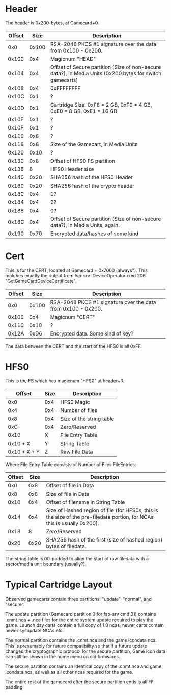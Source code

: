# Header

The header is 0x200-bytes, at
Gamecard+0.

| Offset | Size  | Description                                                                                              |
| ------ | ----- | -------------------------------------------------------------------------------------------------------- |
| 0x0    | 0x100 | RSA-2048 PKCS \#1 signature over the data from 0x100 - 0x200.                                            |
| 0x100  | 0x4   | Magicnum "HEAD"                                                                                          |
| 0x104  | 0x4   | Offset of Secure partition (Size of non-secure data?), in Media Units (0x200 bytes for switch gamecarts) |
| 0x108  | 0x4   | 0xFFFFFFFF                                                                                               |
| 0x10C  | 0x1   | ?                                                                                                        |
| 0x10D  | 0x1   | Cartridge Size. 0xF8 = 2 GB, 0xF0 = 4 GB, 0xE0 = 8 GB, 0xE1 = 16 GB                                      |
| 0x10E  | 0x1   | ?                                                                                                        |
| 0x10F  | 0x1   | ?                                                                                                        |
| 0x110  | 0x8   | ?                                                                                                        |
| 0x118  | 0x8   | Size of the Gamecart, in Media Units                                                                     |
| 0x120  | 0x10  | ?                                                                                                        |
| 0x130  | 0x8   | Offset of HFS0 FS partition                                                                              |
| 0x138  | 8     | HFS0 Header size                                                                                         |
| 0x140  | 0x20  | SHA256 hash of the HFS0 Header                                                                           |
| 0x160  | 0x20  | SHA256 hash of the crypto header                                                                         |
| 0x180  | 0x4   | 1?                                                                                                       |
| 0x184  | 0x4   | 2?                                                                                                       |
| 0x188  | 0x4   | 0?                                                                                                       |
| 0x18C  | 0x4   | Offset of Secure partition (Size of non-secure data?), in Media Units, again.                            |
| 0x190  | 0x70  | Encrypted data/hashes of some kind                                                                       |

# Cert

This is for the CERT, located at Gamecard + 0x7000 (always?). This
matches exactly the output from fsp-srv IDeviceOperator cmd 206
"GetGameCardDeviceCertificate".

| Offset | Size  | Description                                                   |
| ------ | ----- | ------------------------------------------------------------- |
| 0x0    | 0x100 | RSA-2048 PKCS \#1 signature over the data from 0x100 - 0x200. |
| 0x100  | 0x4   | Magicnum "CERT"                                               |
| 0x110  | 0x10  | ?                                                             |
| 0x12A  | 0xD6  | Encrypted data. Some kind of key?                             |

The data between the CERT and the start of the HFS0 is all 0xFF.

# HFS0

This is the FS which has magicnum "HFS0" at header+0.

| Offset       | Size | Description              |
| ------------ | ---- | ------------------------ |
| 0x0          | 0x4  | HFS0 Magic               |
| 0x4          | 0x4  | Number of files          |
| 0x8          | 0x4  | Size of the string table |
| 0xC          | 0x4  | Zero/Reserved            |
| 0x10         | X    | File Entry Table         |
| 0x10 + X     | Y    | String Table             |
| 0x10 + X + Y | Z    | Raw File Data            |

Where File Entry Table consists of Number of Files
FileEntries:

| Offset | Size | Description                                                                                                              |
| ------ | ---- | ------------------------------------------------------------------------------------------------------------------------ |
| 0x0    | 0x8  | Offset of file in Data                                                                                                   |
| 0x8    | 0x8  | Size of file in Data                                                                                                     |
| 0x10   | 0x4  | Offset of filename in String Table                                                                                       |
| 0x14   | 0x4  | Size of Hashed region of file (for HFS0s, this is the size of the pre-filedata portion, for NCAs this is usually 0x200). |
| 0x18   | 8    | Zero/Reserved                                                                                                            |
| 0x20   | 0x20 | SHA256 hash of the first (size of hashed region) bytes of filedata.                                                      |

The string table is 00-padded to align the start of raw filedata with a
sector/media unit boundary (usually?).

# Typical Cartridge Layout

Observed gamecarts contain three partitions: "update", "normal", and
"secure".

The update partition (Gamecard partition 0 for fsp-srv cmd 31) contains
.cnmt.nca + .nca files for the entire system update required to play the
game. Launch day carts contain a full copy of 1.0 ncas, newer carts
contain newer sysupdate NCAs etc.

The normal partition contains the .cnmt.nca and the game icondata nca.
This is presumably for future compatibility so that if a future update
changes the cryptographic protocol for the secure partition, Game icon
data can still be shown in the home menu on old firmwares.

The secure partition contains an identical copy of the .cnmt.nca and
game icondata nca, as well as all other ncas required for the game.

The entire rest of the gamecard after the secure partition ends is all
FF padding.
